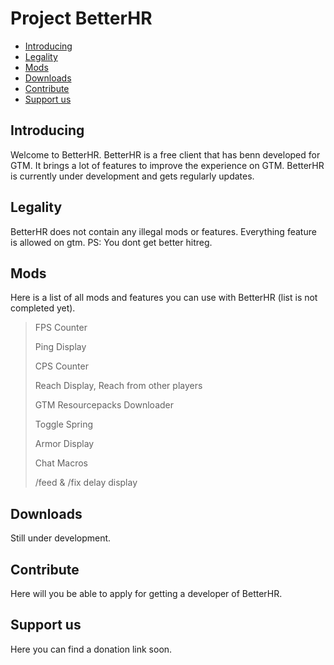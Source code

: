 # Project BetterHR

- [Introducing](#introducing)
- [Legality](#legality)
- [Mods](#mods)
- [Downloads](#downloads)
- [Contribute](#contribute)
- [Support us](#support-us)


## Introducing
Welcome to BetterHR. BetterHR is a free client that has benn developed for GTM. It brings a lot of features to improve the experience on GTM. BetterHR is currently under development and gets regularly updates.

## Legality
BetterHR does not contain any illegal mods or features. Everything feature is allowed on gtm.
PS: You dont get better hitreg.

## Mods
Here is a list of all mods and features you can use with BetterHR (list is not completed yet).
> FPS Counter
>
> Ping Display
> 
> CPS Counter
> 
> Reach Display,
> Reach from other players
> 
> GTM Resourcepacks Downloader
> 
> Toggle Spring
> 
> Armor Display
> 
> Chat Macros
> 
> /feed & /fix delay display

## Downloads
Still under development.

## Contribute
Here will you be able to apply for getting a developer of BetterHR.

## Support us
Here you can find a donation link soon.
